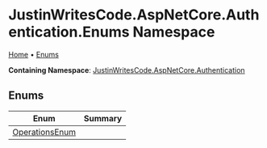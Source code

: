 # JustinWritesCode\.AspNetCore\.Authentication\.Enums Namespace

[Home](../../README.md) &#x2022; [Enums](#enums)

**Containing Namespace**: [JustinWritesCode.AspNetCore.Authentication](../README.md)

## Enums

| Enum | Summary |
| ---- | ------- |
| [OperationsEnum](OperationsEnum/README.md) | |

